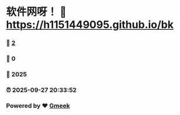 # 软件网呀！ :link: https://h1151449095.github.io/bk 
### :page_facing_up: [2](https://h1151449095.github.io/bk/tag.html) 
### :speech_balloon: 0 
### :hibiscus: 2025 
### :alarm_clock: 2025-09-27 20:33:52 
### Powered by :heart: [Gmeek](https://github.com/Meekdai/Gmeek)

